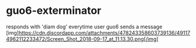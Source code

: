 # guo6-exterminator
responds with 'diam dog' everytime user guo6 sends a message
[img]https://cdn.discordapp.com/attachments/478243358603739136/491174962112233472/Screen_Shot_2018-09-17_at_11.13.30.png[/img]

